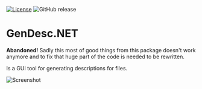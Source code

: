 [![License](https://img.shields.io/github/license/SkyCD/GenDesc.NET.svg?maxAge=2592000)](License.txt) ![GitHub release](https://img.shields.io/github/release/SkyCD/GenDesc.NET.svg?maxAge=2592000)
# GenDesc.NET

**Abandoned!** Sadly this most of good things from this package doesn't work anymore and to fix that huge part of the code is needed to be rewritten. 

Is a GUI tool for generating descriptions for files.

![Screenshot](http://bit.ly/GenDescNET-latest-screenshot)
